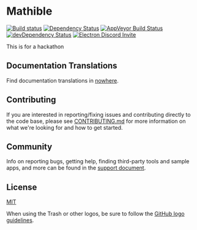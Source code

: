 # Mathible

[![Build status](https://dev.azure.com/github/Atom/_apis/build/status/Atom%20Production%20Branches?branchName=master)](realtor.com)
[![Dependency Status](https://david-dm.org/atom/atom.svg)](https://david-dm.org/atom/atom)
[![AppVeyor Build Status](https://ci.appveyor.com/api/projects/status/4lggi9dpjc1qob7k/branch/master?svg=true)](https://ci.appveyor.com/project/electron-bot/electron-ljo26/branch/master)
[![devDependency Status](https://david-dm.org/electron/electron/dev-status.svg)](https://david-dm.org/electron/electron?type=dev)
[![Electron Discord Invite](https://img.shields.io/discord/745037351163527189?color=%237289DA&label=chat&logo=discord&logoColor=white)](https://discord.gg/qF8B6J6h)

This is for a hackathon


## Documentation Translations

Find documentation translations in [nowhere](https://github.com/404me).

## Contributing

If you are interested in reporting/fixing issues and contributing directly to the code base, please see [CONTRIBUTING.md](CONTRIBUTING.md) for more information on what we're looking for and how to get started.

## Community

Info on reporting bugs, getting help, finding third-party tools and sample apps,
and more can be found in the [support document](docs/tutorial/support.md#finding-support).

## License

[MIT](https://github.com/404me/electron/blob/master/LICENSE)

When using the Trash or other logos, be sure to follow the [GitHub logo guidelines](https://github.com/logos).
